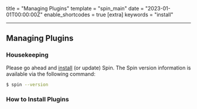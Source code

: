 title = "Managing Plugins"
template = "spin_main"
date = "2023-01-01T00:00:00Z"
enable_shortcodes = true
[extra]
keywords = "install"

---

## Managing Plugins

### Housekeeping

Please go ahead and [install](/spin/install) (or update) Spin. The Spin version information is available via the following command:

<!-- @selectiveCpy -->

```bash
$ spin --version
```

### How to Install Plugins